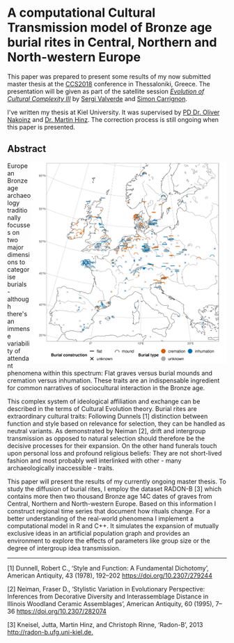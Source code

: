 # A computational Cultural Transmission model of Bronze age burial rites in Central, Northern and North-western Europe

This paper was prepared to present some results of my now submitted master thesis at the [CCS2018](http://ccs2018.web.auth.gr/) conference in Thessaloniki, Greece. The presentation will be given as part of the satellite session [*Evolution of Cultural Complexity III*](https://ccs18.bsc.es/) by [Sergi Valverde](https://svalver.github.io/) and [Simon Carrignon](https://www.bsc.es/carrignon-simon).

I've written my thesis at Kiel University. It was supervised by [PD Dr. Oliver Nakoinz](https://www.ufg.uni-kiel.de/en/staff-directory/professors/oliver-nakoinz) and [Dr. Martin Hinz](http://www.martinhinz.info/). The correction process is still ongoing when this paper is presented.

## Abstract

<img align="right" src="figures/general_map.jpeg" width = 450>

European Bronze age archaeology traditionally focusses on two major dimensions to categorise burials - although there's an immense variability of attendant phenomena within this spectrum: Flat graves versus burial mounds and cremation versus inhumation. These traits are an indispensable ingredient for common narratives of sociocultural interaction in the Bronze age.

This complex system of ideological affiliation and exchange can be described in the terms of Cultural Evolution theory. Burial rites are extraordinary cultural traits: Following Dunnels [1] distinction between function and style based on relevance for selection, they can be handled as neutral variants. As demonstrated by Neiman [2], drift and intergroup transmission as opposed to natural selection should therefore be the decisive processes for their expansion. On the other hand funerals touch upon personal loss and profound religious beliefs: They are not short-lived fashion and most probably well interlinked with other - many archaeologically inaccessible - traits.

This paper will present the results of my currently ongoing master thesis. To study the diffusion of burial rites, I employ the dataset RADON-B [3] which contains more then two thousand Bronze age 14C dates of graves from Central, Northern and North-western Europe. Based on this information I construct regional time series that document how rituals change. For a better understanding of the real-world phenomena I implement a computational model in R and C++. It simulates the expansion of mutually exclusive ideas in an artificial population graph and provides an environment to explore the effects of parameters like group size or the degree of intergroup idea transmission.

***

[1] Dunnell, Robert C., ‘Style and Function: A Fundamental Dichotomy’, American Antiquity, 43 (1978), 192–202 <https://doi.org/10.2307/279244>
 
[2] Neiman, Fraser D., ‘Stylistic Variation in Evolutionary Perspective: Inferences from Decorative Diversity and Interassemblage Distance in Illinois Woodland Ceramic Assemblages’, American Antiquity, 60 (1995), 7–36 <https://doi.org/10.2307/282074>

[3] Kneisel, Jutta, Martin Hinz, and Christoph Rinne, ‘Radon-B’, 2013 <http://radon-b.ufg.uni-kiel.de.>
